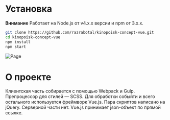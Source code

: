 # Установка

**Внимание** 
Работает на Node.js от v4.x.x версии и npm от 3.x.x.

```bash
git clone https://github.com/razrabotal/kinopoisk-concept-vue.git
cd kinopoisk-concept-vue
npm install
npm start
```

![Page](https://taras.top/i/kinopoisk.jpg)

# О проекте

Клиентская часть собирается с помощью Webpack и Gulp. Препроцессор для стилей — SCSS. Для обработки собыйти и всего остального используется фреймворк Vue.js. Пара скриптов написано на jQuery. Серверной части нет. Vue.js принимает json-объект по прямой ссылке.




 

